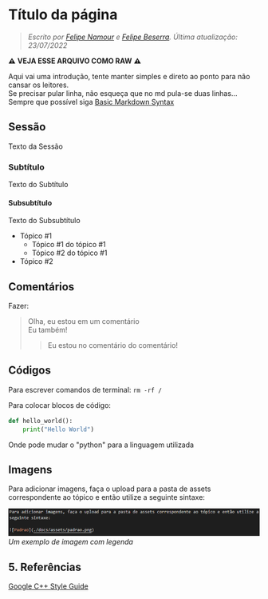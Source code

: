 # Título da página

> *Escrito por [Felipe Namour](https://github.com/FeCLN) e [Felipe Beserra](https://github.com/Beserrovsky). Última atualização: 23/07/2022*

**⚠** **VEJA ESSE ARQUIVO COMO RAW** **⚠**

Aqui vai uma introdução, tente manter simples e direto ao ponto para não cansar os leitores.\
Se precisar pular linha, não esqueça que no md pula-se duas linhas... Sempre que possível siga [Basic Markdown Syntax](https://www.markdownguide.org/basic-syntax/)

## Sessão

Texto da Sessão

### Subtítulo

Texto do Subtítulo

#### Subsubtítulo

Texto do Subsubtítulo

- Tópico #1
  - Tópico #1 do tópico #1
  - Tópico #2 do tópico #1
- Tópico #2

## Comentários

Fazer:

> Olha, eu estou em um comentário\
> Eu também!
> > Eu estou no comentário do comentário!

## Códigos

Para escrever comandos de terminal: `rm -rf /`

Para colocar blocos de código:

```python
def hello_world():
    print("Hello World")
```

Onde pode mudar o "python" para a linguagem utilizada

## Imagens

Para adicionar imagens, faça o upload para a pasta de assets correspondente ao tópico e então utilize a seguinte sintaxe:

![Exemplo](/docs/assets/Padrao.png)
*Um exemplo de imagem com legenda*

## 5. Referências

[Google C++ Style Guide](https://google.github.io/styleguide/cppguide.html#Naming)
